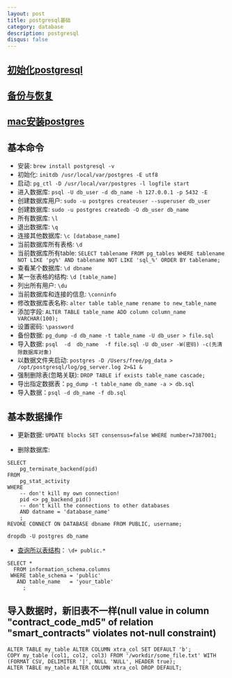 ```yaml
---
layout: post
title: postgresql基础
category: database
description: postgresql
disqus: false
---
```


## [初始化postgresql](http://stackoverflow.com/questions/14948406/how-to-start-postgres-server)
## [备份与恢复](https://dreamer-yzy.github.io/2015/01/13/-%E7%BF%BB%E8%AF%91-PostgreSQL-9-0-%E5%A4%87%E4%BB%BD-%E6%81%A2%E5%A4%8D/)
## [mac安装postgres](http://exponential.io/blog/2015/02/21/install-postgresql-on-mac-os-x-via-brew/)


## 基本命令

* 安装: `brew install postgresql -v`
* 初始化: `initdb /usr/local/var/postgres -E utf8`
* 启动: `pg_ctl -D /usr/local/var/postgres -l logfile start`
* 进入数据库: `psql -U db_user -d db_name -h 127.0.0.1 -p 5432 -E`
* 创建数据库用户: `sudo -u postgres createuser --superuser db_user`
* 创建数据库: `sudo -u postgres createdb -O db_user db_name`
* 所有数据库: `\l`
* 退出数据库: `\q`
* 连接其他数据库: `\c [database_name]`
* 当前数据库所有表格: `\d`
* 当前数据库所有table: `SELECT tablename FROM pg_tables WHERE tablename NOT LIKE 'pg%' AND tablename NOT LIKE 'sql_%' ORDER BY tablename;`
* 查看某个数据库:  `\d dbname`
* 某一张表格的结构: `\d [table_name]`
* 列出所有用户: `\du`
* 当前数据库和连接的信息: `\conninfo`
* 修改数据库表名称: `alter table table_name rename to new_table_name`
* 添加字段:  `ALTER TABLE table_name ADD column column_name VARCHAR(100);`
* 设置密码: `\password`
* 备份数据: `pg_dump -d db_name -t table_name -U db_user > file.sql`
* 导入数据: `psql  -d  db_name  -f file.sql -U db_user -W(密码) -c(先清除数据库对象)`
* 以数据文件夹启动: `postgres -D /Users/free/pg_data > /opt/postgresql/log/pg_server.log 2>&1 &`
* 强制删除表(忽略关联): `DROP TABLE if exists table_name cascade;`
* 导出指定数据表：`pg_dump -t table_name db_name -a > db.sql`
* 导入数据：`psql -d db_name -f db.sql`


## 基本数据操作

* 更新数据: `UPDATE blocks SET consensus=false WHERE number=7387001;`

* 删除数据库:       

```
SELECT 
    pg_terminate_backend(pid) 
FROM 
    pg_stat_activity 
WHERE 
    -- don't kill my own connection!
    pid <> pg_backend_pid()
    -- don't kill the connections to other databases
    AND datname = 'database_name'
    ;
REVOKE CONNECT ON DATABASE dbname FROM PUBLIC, username;

dropdb -U postgres db_name
```

* [查询所以表结构](https://stackoverflow.com/questions/20582500/how-to-check-if-a-table-exists-in-a-given-schema/24089729#24089729)：
`\d+ public.*`

```
SELECT *
  FROM information_schema.columns
 WHERE table_schema = 'public'
   AND table_name   = 'your_table'
     ; 
```


## 导入数据时，新旧表不一样(null value in column "contract_code_md5" of relation "smart_contracts" violates not-null constraint)

```
ALTER TABLE my_table ALTER COLUMN xtra_col SET DEFAULT 'b';
COPY my_table (col1, col2, col3) FROM '/workdir/some_file.txt' WITH (FORMAT CSV, DELIMITER '|', NULL 'NULL', HEADER true);
ALTER TABLE my_table ALTER COLUMN xtra_col DROP DEFAULT;
```


